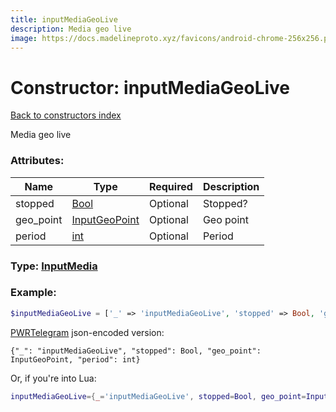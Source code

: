 ```yaml
---
title: inputMediaGeoLive
description: Media geo live
image: https://docs.madelineproto.xyz/favicons/android-chrome-256x256.png
---
```

# Constructor: inputMediaGeoLive  
[Back to constructors index](index.md)



Media geo live

### Attributes:

| Name     |    Type       | Required | Description |
|----------|---------------|----------|-------------|
|stopped|[Bool](../types/Bool.md) | Optional|Stopped?|
|geo\_point|[InputGeoPoint](../types/InputGeoPoint.md) | Optional|Geo point|
|period|[int](../types/int.md) | Optional|Period|



### Type: [InputMedia](../types/InputMedia.md)


### Example:

```php
$inputMediaGeoLive = ['_' => 'inputMediaGeoLive', 'stopped' => Bool, 'geo_point' => InputGeoPoint, 'period' => int];
```  

[PWRTelegram](https://pwrtelegram.xyz) json-encoded version:

```
{"_": "inputMediaGeoLive", "stopped": Bool, "geo_point": InputGeoPoint, "period": int}
```


Or, if you're into Lua:

```lua
inputMediaGeoLive={_='inputMediaGeoLive', stopped=Bool, geo_point=InputGeoPoint, period=int}

```


